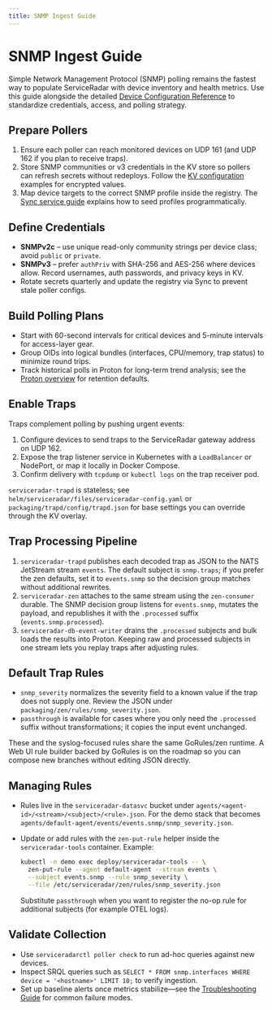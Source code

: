 ```yaml
---
title: SNMP Ingest Guide
---
```


# SNMP Ingest Guide

Simple Network Management Protocol (SNMP) polling remains the fastest way to populate ServiceRadar with device inventory and health metrics. Use this guide alongside the detailed [Device Configuration Reference](./device-configuration.md#snmp-configuration) to standardize credentials, access, and polling strategy.

## Prepare Pollers

1. Ensure each poller can reach monitored devices on UDP 161 (and UDP 162 if you plan to receive traps).
2. Store SNMP communities or v3 credentials in the KV store so pollers can refresh secrets without redeploys. Follow the [KV configuration](./kv-configuration.md) examples for encrypted values.
3. Map device targets to the correct SNMP profile inside the registry. The [Sync service guide](./sync.md) explains how to seed profiles programmatically.

## Define Credentials

- **SNMPv2c** – use unique read-only community strings per device class; avoid `public` or `private`.
- **SNMPv3** – prefer `authPriv` with SHA-256 and AES-256 where devices allow. Record usernames, auth passwords, and privacy keys in KV.
- Rotate secrets quarterly and update the registry via Sync to prevent stale poller configs.

## Build Polling Plans

- Start with 60-second intervals for critical devices and 5-minute intervals for access-layer gear.
- Group OIDs into logical bundles (interfaces, CPU/memory, trap status) to minimize round trips.
- Track historical polls in Proton for long-term trend analysis; see the [Proton overview](./proton.md) for retention defaults.

## Enable Traps

Traps complement polling by pushing urgent events:

1. Configure devices to send traps to the ServiceRadar gateway address on UDP 162.
2. Expose the trap listener service in Kubernetes with a `LoadBalancer` or NodePort, or map it locally in Docker Compose.
3. Confirm delivery with `tcpdump` or `kubectl logs` on the trap receiver pod.

`serviceradar-trapd` is stateless; see `helm/serviceradar/files/serviceradar-config.yaml` or `packaging/trapd/config/trapd.json` for base settings you can override through the KV overlay.

## Trap Processing Pipeline

1. `serviceradar-trapd` publishes each decoded trap as JSON to the NATS JetStream stream `events`. The default subject is `snmp.traps`; if you prefer the zen defaults, set it to `events.snmp` so the decision group matches without additional rewrites.
2. `serviceradar-zen` attaches to the same stream using the `zen-consumer` durable. The SNMP decision group listens for `events.snmp`, mutates the payload, and republishes it with the `.processed` suffix (`events.snmp.processed`).
3. `serviceradar-db-event-writer` drains the `.processed` subjects and bulk loads the results into Proton. Keeping raw and processed subjects in one stream lets you replay traps after adjusting rules.

## Default Trap Rules

- `snmp_severity` normalizes the severity field to a known value if the trap does not supply one. Review the JSON under `packaging/zen/rules/snmp_severity.json`.
- `passthrough` is available for cases where you only need the `.processed` suffix without transformations; it copies the input event unchanged.

These and the syslog-focused rules share the same GoRules/zen runtime. A Web UI rule builder backed by GoRules is on the roadmap so you can compose new branches without editing JSON directly.

## Managing Rules

- Rules live in the `serviceradar-datasvc` bucket under `agents/<agent-id>/<stream>/<subject>/<rule>.json`. For the demo stack that becomes `agents/default-agent/events/events.snmp/snmp_severity.json`.
- Update or add rules with the `zen-put-rule` helper inside the `serviceradar-tools` container. Example:

  ```bash
  kubectl -n demo exec deploy/serviceradar-tools -- \
    zen-put-rule --agent default-agent --stream events \
    --subject events.snmp --rule snmp_severity \
    --file /etc/serviceradar/zen/rules/snmp_severity.json
  ```

  Substitute `passthrough` when you want to register the no-op rule for additional subjects (for example OTEL logs).

## Validate Collection

- Use `serviceradarctl poller check` to run ad-hoc queries against new devices.
- Inspect SRQL queries such as `SELECT * FROM snmp.interfaces WHERE device = '<hostname>' LIMIT 10;` to verify ingestion.
- Set up baseline alerts once metrics stabilize—see the [Troubleshooting Guide](./troubleshooting-guide.md#snmp) for common failure modes.
